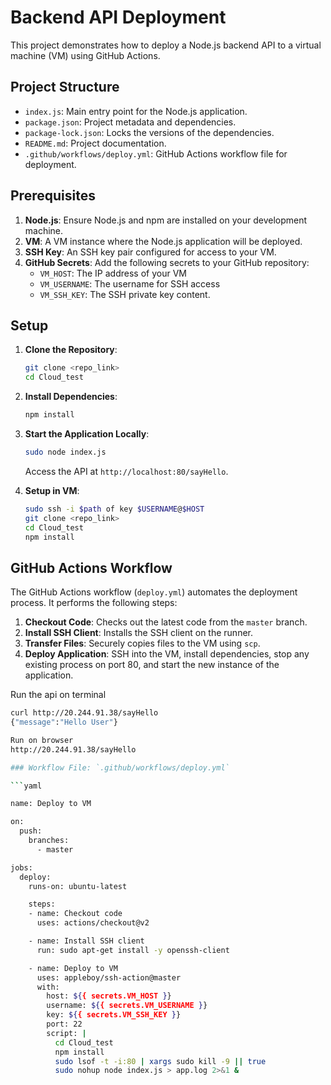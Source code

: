 # Backend API Deployment

This project demonstrates how to deploy a Node.js backend API to a virtual machine (VM) using GitHub Actions.

## Project Structure

- `index.js`: Main entry point for the Node.js application.
- `package.json`: Project metadata and dependencies.
- `package-lock.json`: Locks the versions of the dependencies.
- `README.md`: Project documentation.
- `.github/workflows/deploy.yml`: GitHub Actions workflow file for deployment.

## Prerequisites

1. **Node.js**: Ensure Node.js and npm are installed on your development machine.
2. **VM**: A VM instance where the Node.js application will be deployed.
3. **SSH Key**: An SSH key pair configured for access to your VM.
4. **GitHub Secrets**: Add the following secrets to your GitHub repository:
   - `VM_HOST`: The IP address of your VM 
   - `VM_USERNAME`: The username for SSH access 
   - `VM_SSH_KEY`: The SSH private key content.

## Setup

1. **Clone the Repository**:

    ```bash
    git clone <repo_link>
    cd Cloud_test
    ```

2. **Install Dependencies**:

    ```bash
    npm install
    ```

3. **Start the Application Locally**:

    ```bash
    sudo node index.js
    ```

    Access the API at `http://localhost:80/sayHello`.

4. **Setup in VM**:
    ```bash
    sudo ssh -i $path of key $USERNAME@$HOST
    git clone <repo_link>
    cd Cloud_test
    npm install


## GitHub Actions Workflow

The GitHub Actions workflow (`deploy.yml`) automates the deployment process. It performs the following steps:

1. **Checkout Code**: Checks out the latest code from the `master` branch.
2. **Install SSH Client**: Installs the SSH client on the runner.
3. **Transfer Files**: Securely copies files to the VM using `scp`.
4. **Deploy Application**: SSH into the VM, install dependencies, stop any existing process on port 80, and start the new instance of the application.


Run the api on terminal
```bash
curl http://20.244.91.38/sayHello
{"message":"Hello User"}

Run on browser
http://20.244.91.38/sayHello

### Workflow File: `.github/workflows/deploy.yml`

```yaml

name: Deploy to VM

on:
  push:
    branches:
      - master

jobs:
  deploy:
    runs-on: ubuntu-latest

    steps:
    - name: Checkout code
      uses: actions/checkout@v2

    - name: Install SSH client
      run: sudo apt-get install -y openssh-client

    - name: Deploy to VM
      uses: appleboy/ssh-action@master
      with:
        host: ${{ secrets.VM_HOST }}
        username: ${{ secrets.VM_USERNAME }}
        key: ${{ secrets.VM_SSH_KEY }}
        port: 22
        script: |
          cd Cloud_test
          npm install
          sudo lsof -t -i:80 | xargs sudo kill -9 || true
          sudo nohup node index.js > app.log 2>&1 &




